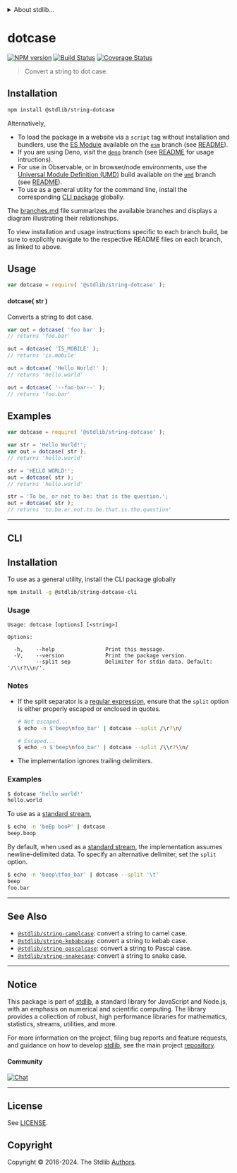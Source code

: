 <!--

@license Apache-2.0

Copyright (c) 2023 The Stdlib Authors.

Licensed under the Apache License, Version 2.0 (the "License");
you may not use this file except in compliance with the License.
You may obtain a copy of the License at

   http://www.apache.org/licenses/LICENSE-2.0

Unless required by applicable law or agreed to in writing, software
distributed under the License is distributed on an "AS IS" BASIS,
WITHOUT WARRANTIES OR CONDITIONS OF ANY KIND, either express or implied.
See the License for the specific language governing permissions and
limitations under the License.

-->


<details>
  <summary>
    About stdlib...
  </summary>
  <p>We believe in a future in which the web is a preferred environment for numerical computation. To help realize this future, we've built stdlib. stdlib is a standard library, with an emphasis on numerical and scientific computation, written in JavaScript (and C) for execution in browsers and in Node.js.</p>
  <p>The library is fully decomposable, being architected in such a way that you can swap out and mix and match APIs and functionality to cater to your exact preferences and use cases.</p>
  <p>When you use stdlib, you can be absolutely certain that you are using the most thorough, rigorous, well-written, studied, documented, tested, measured, and high-quality code out there.</p>
  <p>To join us in bringing numerical computing to the web, get started by checking us out on <a href="https://github.com/stdlib-js/stdlib">GitHub</a>, and please consider <a href="https://opencollective.com/stdlib">financially supporting stdlib</a>. We greatly appreciate your continued support!</p>
</details>

# dotcase

[![NPM version][npm-image]][npm-url] [![Build Status][test-image]][test-url] [![Coverage Status][coverage-image]][coverage-url] <!-- [![dependencies][dependencies-image]][dependencies-url] -->

> Convert a string to dot case.

<!-- Package usage documentation. -->

<section class="installation">

## Installation

```bash
npm install @stdlib/string-dotcase
```

Alternatively,

-   To load the package in a website via a `script` tag without installation and bundlers, use the [ES Module][es-module] available on the [`esm`][esm-url] branch (see [README][esm-readme]).
-   If you are using Deno, visit the [`deno`][deno-url] branch (see [README][deno-readme] for usage intructions).
-   For use in Observable, or in browser/node environments, use the [Universal Module Definition (UMD)][umd] build available on the [`umd`][umd-url] branch (see [README][umd-readme]).
-   To use as a general utility for the command line, install the corresponding [CLI package][cli-section] globally.

The [branches.md][branches-url] file summarizes the available branches and displays a diagram illustrating their relationships.

To view installation and usage instructions specific to each branch build, be sure to explicitly navigate to the respective README files on each branch, as linked to above.

</section>

<section class="usage">

## Usage

```javascript
var dotcase = require( '@stdlib/string-dotcase' );
```

#### dotcase( str )

Converts a string to dot case.

```javascript
var out = dotcase( 'foo bar' );
// returns 'foo.bar'

out = dotcase( 'IS_MOBILE' );
// returns 'is.mobile'

out = dotcase( 'Hello World!' );
// returns 'hello.world'

out = dotcase( '--foo-bar--' );
// returns 'foo.bar'
```

</section>

<!-- /.usage -->

<!-- Package usage examples. -->

<section class="examples">

## Examples

```javascript
var dotcase = require( '@stdlib/string-dotcase' );

var str = 'Hello World!';
var out = dotcase( str );
// returns 'hello.world'

str = 'HELLO WORLD!';
out = dotcase( str );
// returns 'hello.world'

str = 'To be, or not to be: that is the question.';
out = dotcase( str );
// returns 'to.be.or.not.to.be.that.is.the.question'
```

</section>

<!-- /.examples -->

* * *

<section class="cli">

## CLI

<section class="installation">

## Installation

To use as a general utility, install the CLI package globally

```bash
npm install -g @stdlib/string-dotcase-cli
```

</section>

<!-- CLI usage documentation. -->

<section class="usage">

### Usage

```text
Usage: dotcase [options] [<string>]

Options:

  -h,    --help                Print this message.
  -V,    --version             Print the package version.
         --split sep           Delimiter for stdin data. Default: '/\\r?\\n/'.
```

</section>

<!-- /.usage -->

<!-- CLI usage notes. Make sure to keep an empty line after the `section` element and another before the `/section` close. -->

<section class="notes">

### Notes

-   If the split separator is a [regular expression][mdn-regexp], ensure that the `split` option is either properly escaped or enclosed in quotes.

    ```bash
    # Not escaped...
    $ echo -n $'beep\nfoo_bar' | dotcase --split /\r?\n/

    # Escaped...
    $ echo -n $'beep\nfoo_bar' | dotcase --split /\\r?\\n/
    ```

-   The implementation ignores trailing delimiters.

</section>

<!-- /.notes -->

<section class="examples">

### Examples

```bash
$ dotcase 'hello world!'
hello.world
```

To use as a [standard stream][standard-streams],

```bash
$ echo -n 'beEp booP' | dotcase
beep.boop
```

By default, when used as a [standard stream][standard-streams], the implementation assumes newline-delimited data. To specify an alternative delimiter, set the `split` option.

```bash
$ echo -n 'beep\tfoo_bar' | dotcase --split '\t'
beep
foo.bar
```

</section>

<!-- /.examples -->

</section>

<!-- /.cli -->

<!-- Section for related `stdlib` packages. Do not manually edit this section, as it is automatically populated. -->

<section class="related">

* * *

## See Also

-   <span class="package-name">[`@stdlib/string-camelcase`][@stdlib/string/camelcase]</span><span class="delimiter">: </span><span class="description">convert a string to camel case.</span>
-   <span class="package-name">[`@stdlib/string-kebabcase`][@stdlib/string/kebabcase]</span><span class="delimiter">: </span><span class="description">convert a string to kebab case.</span>
-   <span class="package-name">[`@stdlib/string-pascalcase`][@stdlib/string/pascalcase]</span><span class="delimiter">: </span><span class="description">convert a string to Pascal case.</span>
-   <span class="package-name">[`@stdlib/string-snakecase`][@stdlib/string/snakecase]</span><span class="delimiter">: </span><span class="description">convert a string to snake case.</span>

</section>

<!-- /.related -->

<!-- Section for all links. Make sure to keep an empty line after the `section` element and another before the `/section` close. -->


<section class="main-repo" >

* * *

## Notice

This package is part of [stdlib][stdlib], a standard library for JavaScript and Node.js, with an emphasis on numerical and scientific computing. The library provides a collection of robust, high performance libraries for mathematics, statistics, streams, utilities, and more.

For more information on the project, filing bug reports and feature requests, and guidance on how to develop [stdlib][stdlib], see the main project [repository][stdlib].

#### Community

[![Chat][chat-image]][chat-url]

---

## License

See [LICENSE][stdlib-license].


## Copyright

Copyright &copy; 2016-2024. The Stdlib [Authors][stdlib-authors].

</section>

<!-- /.stdlib -->

<!-- Section for all links. Make sure to keep an empty line after the `section` element and another before the `/section` close. -->

<section class="links">

[npm-image]: http://img.shields.io/npm/v/@stdlib/string-dotcase.svg
[npm-url]: https://npmjs.org/package/@stdlib/string-dotcase

[test-image]: https://github.com/stdlib-js/string-dotcase/actions/workflows/test.yml/badge.svg?branch=v0.2.0
[test-url]: https://github.com/stdlib-js/string-dotcase/actions/workflows/test.yml?query=branch:v0.2.0

[coverage-image]: https://img.shields.io/codecov/c/github/stdlib-js/string-dotcase/main.svg
[coverage-url]: https://codecov.io/github/stdlib-js/string-dotcase?branch=main

<!--

[dependencies-image]: https://img.shields.io/david/stdlib-js/string-dotcase.svg
[dependencies-url]: https://david-dm.org/stdlib-js/string-dotcase/main

-->

[chat-image]: https://img.shields.io/gitter/room/stdlib-js/stdlib.svg
[chat-url]: https://app.gitter.im/#/room/#stdlib-js_stdlib:gitter.im

[stdlib]: https://github.com/stdlib-js/stdlib

[stdlib-authors]: https://github.com/stdlib-js/stdlib/graphs/contributors

[cli-section]: https://github.com/stdlib-js/string-dotcase#cli
[cli-url]: https://github.com/stdlib-js/string-dotcase/tree/cli
[@stdlib/string-dotcase]: https://github.com/stdlib-js/string-dotcase/tree/main

[umd]: https://github.com/umdjs/umd
[es-module]: https://developer.mozilla.org/en-US/docs/Web/JavaScript/Guide/Modules

[deno-url]: https://github.com/stdlib-js/string-dotcase/tree/deno
[deno-readme]: https://github.com/stdlib-js/string-dotcase/blob/deno/README.md
[umd-url]: https://github.com/stdlib-js/string-dotcase/tree/umd
[umd-readme]: https://github.com/stdlib-js/string-dotcase/blob/umd/README.md
[esm-url]: https://github.com/stdlib-js/string-dotcase/tree/esm
[esm-readme]: https://github.com/stdlib-js/string-dotcase/blob/esm/README.md
[branches-url]: https://github.com/stdlib-js/string-dotcase/blob/main/branches.md

[stdlib-license]: https://raw.githubusercontent.com/stdlib-js/string-dotcase/main/LICENSE

[standard-streams]: https://en.wikipedia.org/wiki/Standard_streams

[mdn-regexp]: https://developer.mozilla.org/en-US/docs/Web/JavaScript/Guide/Regular_Expressions

<!-- <related-links> -->

[@stdlib/string/camelcase]: https://github.com/stdlib-js/string-camelcase

[@stdlib/string/kebabcase]: https://github.com/stdlib-js/string-kebabcase

[@stdlib/string/pascalcase]: https://github.com/stdlib-js/string-pascalcase

[@stdlib/string/snakecase]: https://github.com/stdlib-js/string-snakecase

<!-- </related-links> -->

</section>

<!-- /.links -->
